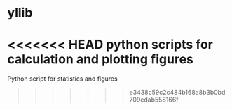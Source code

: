# yllib
<<<<<<< HEAD
python scripts for calculation and plotting figures
=======
Python script for statistics and figures
>>>>>>> e3438c59c2c484b168a8b3b0bd709cdab558166f
